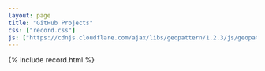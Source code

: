 ```yaml
---
layout: page
title: "GitHub Projects"
css: ["record.css"]
js: ["https://cdnjs.cloudflare.com/ajax/libs/geopattern/1.2.3/js/geopattern.min.js", "record.js"]
---
```

{% include record.html %}